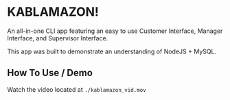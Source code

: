 # KABLAMAZON!

An all-in-one CLI app featuring an easy to use Customer Interface, Manager Interface, and Supervisor Interface.

This app was built to demonstrate an understanding of NodeJS + MySQL.

## How To Use / Demo

Watch the video located at `./kablamazon_vid.mov`
